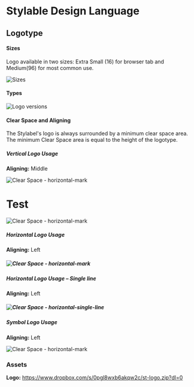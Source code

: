 # Stylable Design Language

Logotype
-------------
#### Sizes

Logo available in two sizes: Extra Small (16) for browser tab and Medium(96) for most common use.

![Sizes](https://cdn.zeplin.io/590ed391cb8bde641789e1cb/screens/A7EAB0A1-CD43-4BDB-B4DA-E619B3C3ED8B.png)

#### Types

![Logo versions](https://cdn.zeplin.io/590ed391cb8bde641789e1cb/screens/9D798933-07F3-40BD-817F-EE83B523A704.png)





#### Clear Space and Aligning

The Stylabel's logo is always surrounded by a minimum clear space area. The minimum Clear Space area is equal to the height of the logotype.

##### Vertical Logo Usage

**Aligning:** Middle

![Clear Space - horizontal-mark](https://cdn.zeplin.io/590ed391cb8bde641789e1cb/screens/BB1B2E41-C7E5-4F43-B42C-20BA80B0B1AD.png)

# Test
![Clear Space - horizontal-mark](../../../assets/logo/96-logo-OnlySymbol.png)

##### Horizontal Logo Usage

**Aligning:** Left

##### ![Clear Space - horizontal-mark](https://cdn.zeplin.io/590ed391cb8bde641789e1cb/screens/CB033DB9-528F-46EB-BFB2-FB9D3501CF23.png)

##### Horizontal Logo Usage – Single line

**Aligning:** Left

##### ![Clear Space - horizontal-single-line](https://cdn.zeplin.io/590ed391cb8bde641789e1cb/screens/CA6FC450-C1E3-4528-8B63-2D8354004490.png)

##### Symbol Logo Usage

**Aligning:** Left

![Clear Space - horizontal-mark](https://cdn.zeplin.io/590ed391cb8bde641789e1cb/screens/607BA4EB-E9B5-476F-9C36-EE2334FE44D8.png)

### Assets

**Logo:** https://www.dropbox.com/s/0pgl8wxb6akqw2c/st-logo.zip?dl=0
